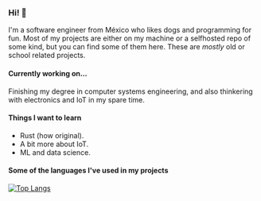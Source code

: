 ### Hi! 👋
I'm a software engineer from México who likes dogs and programming for fun. Most of my projects are either on my machine or a selfhosted repo of some kind, but you can find some of them here. These are *mostly* old or school related projects.

#### Currently working on...
Finishing my degree in computer systems engineering, and also thinkering with electronics and IoT in my spare time.

#### Things I want to learn
- Rust (how original).
- A bit more about IoT.
- ML and data science.

#### Some of the languages I've used in my projects
[![Top Langs](https://github-readme-stats.vercel.app/api/top-langs/?username=AristeoMontoya&layout=compact)](https://github.com/anuraghazra/github-readme-stats)
